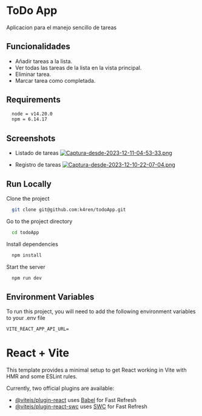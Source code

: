 
# ToDo App 

Aplicacion para el manejo sencillo de tareas

## Funcionalidades
- Añadir tareas a la lista.
- Ver todas las tareas de la lista en la vista principal.
- Eliminar tarea.
- Marcar tarea como completada.
## Requirements

```bash
  node = v14.20.0
  npm = 6.14.17 
```

## Screenshots

- Listado de tareas
[![Captura-desde-2023-12-11-04-53-33.png](https://i.postimg.cc/wMpYTj4J/Captura-desde-2023-12-11-04-53-33.png)](https://postimg.cc/mz85mBs2)

- Registro de tareas
[![Captura-desde-2023-12-10-22-07-04.png](https://i.postimg.cc/ZR7VNQqj/Captura-desde-2023-12-10-22-07-04.png)](https://postimg.cc/MMB72dVj)


## Run Locally

Clone the project

```bash
  git clone git@github.com:k4ren/todoApp.git
```

Go to the project directory

```bash
  cd todoApp
```

Install dependencies

```bash
  npm install
```

Start the server

```bash
  npm run dev
```


## Environment Variables

To run this project, you will need to add the following environment variables to your .env file

`VITE_REACT_APP_API_URL=`



# React + Vite

This template provides a minimal setup to get React working in Vite with HMR and some ESLint rules.

Currently, two official plugins are available:

- [@vitejs/plugin-react](https://github.com/vitejs/vite-plugin-react/blob/main/packages/plugin-react/README.md) uses [Babel](https://babeljs.io/) for Fast Refresh
- [@vitejs/plugin-react-swc](https://github.com/vitejs/vite-plugin-react-swc) uses [SWC](https://swc.rs/) for Fast Refresh
